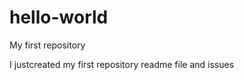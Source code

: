 hello-world
===========

My first repository


I justcreated my first repository readme file and issues
